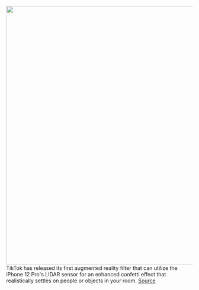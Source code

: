 <img src='https://cdn.vox-cdn.com/thumbor/wDtPmOatGyYh5clxvtEuZ11IWPs=/0x0:1140x882/1200x800/filters:focal(479x350:661x532)/cdn.vox-cdn.com/uploads/chorus_image/image/68631740/Screen_Shot_2021_01_06_at_4.48.53_PM.0.png' width='700px' /><br/>
TikTok has released its first augmented reality filter that can utilize the iPhone 12 Pro's LIDAR sensor for an enhanced confetti effect that realistically settles on people or objects in your room.
<a href='https://www.theverge.com/2021/1/7/22217465/tiktok-augmented-reality-filter-iphone-12-pros-lidar-camera'> Source <a/>